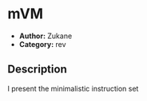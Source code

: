 # mVM

- **Author:** Zukane
- **Category:** rev

## Description

I present the minimalistic instruction set